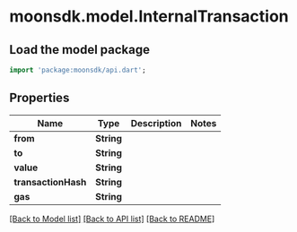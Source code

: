 # moonsdk.model.InternalTransaction

## Load the model package
```dart
import 'package:moonsdk/api.dart';
```

## Properties
Name | Type | Description | Notes
------------ | ------------- | ------------- | -------------
**from** | **String** |  | 
**to** | **String** |  | 
**value** | **String** |  | 
**transactionHash** | **String** |  | 
**gas** | **String** |  | 

[[Back to Model list]](../README.md#documentation-for-models) [[Back to API list]](../README.md#documentation-for-api-endpoints) [[Back to README]](../README.md)


